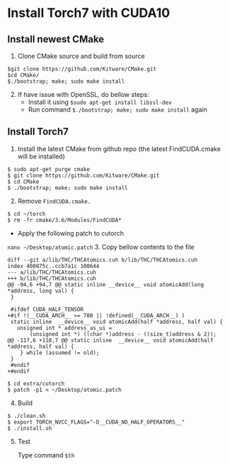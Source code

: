 # Install Torch7 with CUDA10

## Install newest CMake
1. Clone CMake source and build from source
````
$git clone https://github.com/Kitware/CMake.git
$cd CMake/
$./bootstrap; make; sudo make install
````
2. If have issue with OpenSSL, do bellow steps:
    - Install it using `$sudo apt-get install libssl-dev` 
    - Run command `$./bootstrap; make; sudo make install` again
## Install Torch7 
1. Install the latest CMake from github repo (the latest FindCUDA.cmake will be installed)

````
$ sudo apt-get purge cmake
$ git clone https://github.com/Kitware/CMake.git
$ cd CMake
$ ./bootstrap; make; sudo make install
````

2. Remove `FindCUDA.cmake.`

````
$ cd ~/torch
$ rm -fr cmake/3.6/Modules/FindCUDA*
````

- Apply the following patch to cutorch

````nano ~/Desktop/atomic.patch````
3. Copy bellow contents to the file

````
diff --git a/lib/THC/THCAtomics.cuh b/lib/THC/THCAtomics.cuh
index 400875c..ccb7a1c 100644
--- a/lib/THC/THCAtomics.cuh
+++ b/lib/THC/THCAtomics.cuh
@@ -94,6 +94,7 @@ static inline __device__ void atomicAdd(long *address, long val) {
 }
 
 #ifdef CUDA_HALF_TENSOR
+#if !(__CUDA_ARCH__ >= 700 || !defined(__CUDA_ARCH__) )
 static inline  __device__ void atomicAdd(half *address, half val) {
   unsigned int * address_as_ui =
       (unsigned int *) ((char *)address - ((size_t)address & 2));
@@ -117,6 +118,7 @@ static inline  __device__ void atomicAdd(half *address, half val) {
    } while (assumed != old);
 }
 #endif
+#endif
````
````
$ cd extra/cutorch
$ patch -p1 < ~/Desktop/atomic.patch
````
4. Build
````
$ ./clean.sh
$ export TORCH_NVCC_FLAGS="-D__CUDA_NO_HALF_OPERATORS__"
$ ./install.sh
````

5. Test

    Type command `$th`
